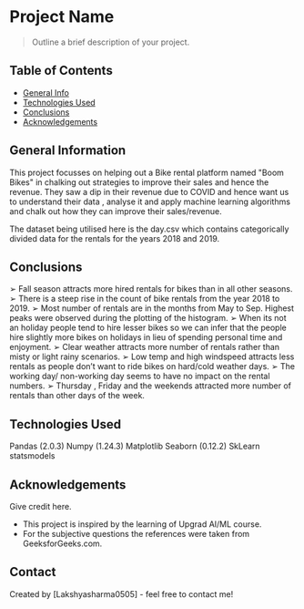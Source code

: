 # Project Name
> Outline a brief description of your project.


## Table of Contents
* [General Info](#general-information)
* [Technologies Used](#technologies-used)
* [Conclusions](#conclusions)
* [Acknowledgements](#acknowledgements)

<!-- You can include any other section that is pertinent to your problem -->

## General Information
This project focusses on helping out a Bike rental platform named "Boom Bikes" in chalking out strategies to improve their sales and hence 
the revenue. They saw a dip in their revenue due to COVID and hence want us to understand their data , analyse it and apply machine learning algorithms and chalk out how they can improve their sales/revenue. 

The dataset being utilised here is the day.csv which contains categorically divided data for the rentals for the years 2018 and 2019. 

## Conclusions
➢ Fall season attracts more hired rentals for bikes than in all other seasons.
➢ There is a steep rise in the count of bike rentals from the year 2018 to 2019. 
➢ Most number of rentals are in the months from May to Sep. Highest peaks were 
observed during the plotting of the histogram. 
➢ When its not an holiday people tend to hire lesser bikes so we can infer that the 
people hire slightly more bikes on holidays in lieu of spending personal time and 
enjoyment. 
➢ Clear weather attracts more number of rentals rather than misty or light rainy 
scenarios. 
➢ Low temp and high windspeed attracts less rentals as people don’t want to ride 
bikes on hard/cold weather days. 
➢ The working day/ non-working day seems to have no impact on the rental numbers. 
➢ Thursday , Friday and the weekends attracted more number of rentals than other 
days of the week.

## Technologies Used
Pandas (2.0.3)
Numpy  (1.24.3)
Matplotlib
Seaborn (0.12.2)
SkLearn
statsmodels

## Acknowledgements
Give credit here.

- This project is inspired by the learning of Upgrad AI/ML course.
- For the subjective questions the references were taken from GeeksforGeeks.com. 


## Contact
Created by [Lakshyasharma0505] - feel free to contact me!